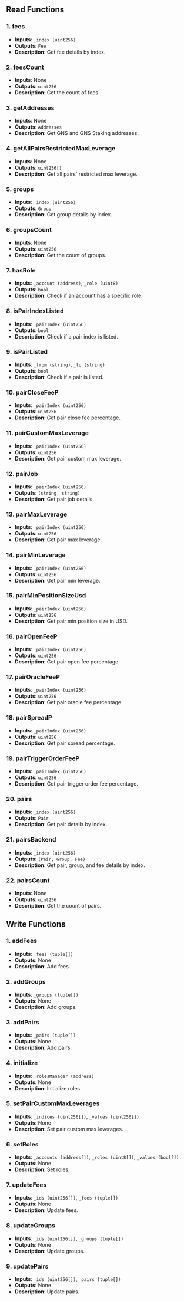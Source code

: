 ## Read Functions

### 1. fees
- **Inputs**: `_index (uint256)`
- **Outputs**: `Fee`
- **Description**: Get fee details by index.

### 2. feesCount
- **Inputs**: None
- **Outputs**: `uint256`
- **Description**: Get the count of fees.

### 3. getAddresses
- **Inputs**: None
- **Outputs**: `Addresses`
- **Description**: Get GNS and GNS Staking addresses.

### 4. getAllPairsRestrictedMaxLeverage
- **Inputs**: None
- **Outputs**: `uint256[]`
- **Description**: Get all pairs' restricted max leverage.

### 5. groups
- **Inputs**: `_index (uint256)`
- **Outputs**: `Group`
- **Description**: Get group details by index.

### 6. groupsCount
- **Inputs**: None
- **Outputs**: `uint256`
- **Description**: Get the count of groups.

### 7. hasRole
- **Inputs**: `_account (address)`, `_role (uint8)`
- **Outputs**: `bool`
- **Description**: Check if an account has a specific role.

### 8. isPairIndexListed
- **Inputs**: `_pairIndex (uint256)`
- **Outputs**: `bool`
- **Description**: Check if a pair index is listed.

### 9. isPairListed
- **Inputs**: `_from (string)`, `_to (string)`
- **Outputs**: `bool`
- **Description**: Check if a pair is listed.

### 10. pairCloseFeeP
- **Inputs**: `_pairIndex (uint256)`
- **Outputs**: `uint256`
- **Description**: Get pair close fee percentage.

### 11. pairCustomMaxLeverage
- **Inputs**: `_pairIndex (uint256)`
- **Outputs**: `uint256`
- **Description**: Get pair custom max leverage.

### 12. pairJob
- **Inputs**: `_pairIndex (uint256)`
- **Outputs**: `(string, string)`
- **Description**: Get pair job details.

### 13. pairMaxLeverage
- **Inputs**: `_pairIndex (uint256)`
- **Outputs**: `uint256`
- **Description**: Get pair max leverage.

### 14. pairMinLeverage
- **Inputs**: `_pairIndex (uint256)`
- **Outputs**: `uint256`
- **Description**: Get pair min leverage.

### 15. pairMinPositionSizeUsd
- **Inputs**: `_pairIndex (uint256)`
- **Outputs**: `uint256`
- **Description**: Get pair min position size in USD.

### 16. pairOpenFeeP
- **Inputs**: `_pairIndex (uint256)`
- **Outputs**: `uint256`
- **Description**: Get pair open fee percentage.

### 17. pairOracleFeeP
- **Inputs**: `_pairIndex (uint256)`
- **Outputs**: `uint256`
- **Description**: Get pair oracle fee percentage.

### 18. pairSpreadP
- **Inputs**: `_pairIndex (uint256)`
- **Outputs**: `uint256`
- **Description**: Get pair spread percentage.

### 19. pairTriggerOrderFeeP
- **Inputs**: `_pairIndex (uint256)`
- **Outputs**: `uint256`
- **Description**: Get pair trigger order fee percentage.

### 20. pairs
- **Inputs**: `_index (uint256)`
- **Outputs**: `Pair`
- **Description**: Get pair details by index.

### 21. pairsBackend
- **Inputs**: `_index (uint256)`
- **Outputs**: `(Pair, Group, Fee)`
- **Description**: Get pair, group, and fee details by index.

### 22. pairsCount
- **Inputs**: None
- **Outputs**: `uint256`
- **Description**: Get the count of pairs.

## Write Functions

### 1. addFees
- **Inputs**: `_fees (tuple[])`
- **Outputs**: None
- **Description**: Add fees.

### 2. addGroups
- **Inputs**: `_groups (tuple[])`
- **Outputs**: None
- **Description**: Add groups.

### 3. addPairs
- **Inputs**: `_pairs (tuple[])`
- **Outputs**: None
- **Description**: Add pairs.

### 4. initialize
- **Inputs**: `_rolesManager (address)`
- **Outputs**: None
- **Description**: Initialize roles.

### 5. setPairCustomMaxLeverages
- **Inputs**: `_indices (uint256[])`, `_values (uint256[])`
- **Outputs**: None
- **Description**: Set pair custom max leverages.

### 6. setRoles
- **Inputs**: `_accounts (address[])`, `_roles (uint8[])`, `_values (bool[])`
- **Outputs**: None
- **Description**: Set roles.

### 7. updateFees
- **Inputs**: `_ids (uint256[])`, `_fees (tuple[])`
- **Outputs**: None
- **Description**: Update fees.

### 8. updateGroups
- **Inputs**: `_ids (uint256[])`, `_groups (tuple[])`
- **Outputs**: None
- **Description**: Update groups.

### 9. updatePairs
- **Inputs**: `_ids (uint256[])`, `_pairs (tuple[])`
- **Outputs**: None
- **Description**: Update pairs.

